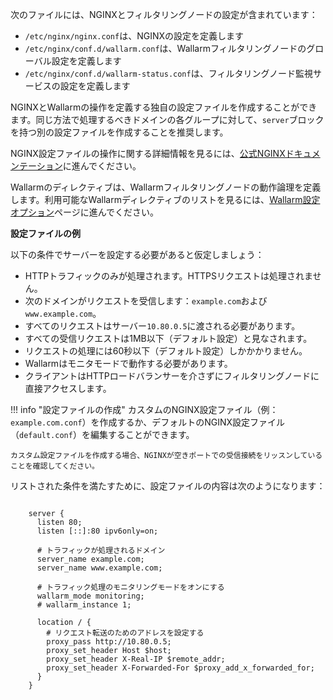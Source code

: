 次のファイルには、NGINXとフィルタリングノードの設定が含まれています：

* `/etc/nginx/nginx.conf`は、NGINXの設定を定義します
* `/etc/nginx/conf.d/wallarm.conf`は、Wallarmフィルタリングノードのグローバル設定を定義します
* `/etc/nginx/conf.d/wallarm-status.conf`は、フィルタリングノード監視サービスの設定を定義します

NGINXとWallarmの操作を定義する独自の設定ファイルを作成することができます。同じ方法で処理するべきドメインの各グループに対して、`server`ブロックを持つ別の設定ファイルを作成することを推奨します。

NGINX設定ファイルの操作に関する詳細情報を見るには、[公式NGINXドキュメンテーション](https://nginx.org/en/docs/beginners_guide.html)に進んでください。

Wallarmのディレクティブは、Wallarmフィルタリングノードの動作論理を定義します。利用可能なWallarmディレクティブのリストを見るには、[Wallarm設定オプション](configure-parameters-en.md)ページに進んでください。

**設定ファイルの例**

以下の条件でサーバーを設定する必要があると仮定しましょう：
* HTTPトラフィックのみが処理されます。HTTPSリクエストは処理されません。
* 次のドメインがリクエストを受信します：`example.com`および`www.example.com`。
* すべてのリクエストはサーバー`10.80.0.5`に渡される必要があります。
* すべての受信リクエストは1MB以下（デフォルト設定）と見なされます。
* リクエストの処理には60秒以下（デフォルト設定）しかかかりません。
* Wallarmはモニタモードで動作する必要があります。
* クライアントはHTTPロードバランサーを介さずにフィルタリングノードに直接アクセスします。

!!! info "設定ファイルの作成"
    カスタムのNGINX設定ファイル（例：`example.com.conf`）を作成するか、デフォルトのNGINX設定ファイル（`default.conf`）を編集することができます。
    
    カスタム設定ファイルを作成する場合、NGINXが空きポートでの受信接続をリッスンしていることを確認してください。


リストされた条件を満たすために、設定ファイルの内容は次のようになります：

```

    server {
      listen 80;
      listen [::]:80 ipv6only=on;

      # トラフィックが処理されるドメイン
      server_name example.com; 
      server_name www.example.com;

      # トラフィック処理のモニタリングモードをオンにする
      wallarm_mode monitoring; 
      # wallarm_instance 1;

      location / {
        # リクエスト転送のためのアドレスを設定する
        proxy_pass http://10.80.0.5; 
        proxy_set_header Host $host;
        proxy_set_header X-Real-IP $remote_addr;
        proxy_set_header X-Forwarded-For $proxy_add_x_forwarded_for;
      }
    }

```